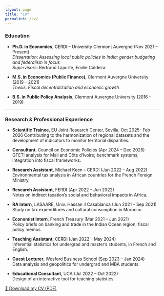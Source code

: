 ```yaml
---
layout: page
title: "CV"
permalink: /cv/
---
```


### Education

- **Ph.D. in Economics**, CERDI – University Clermont Auvergne (Nov 2021 – Present)  
  *Dissertation*: *Assessing local public policies in India: gender budgeting and federalism in focus*  
  *Supervisors*: Bertrand Laporte, Émilie Caldeira

- **M.S. in Economics (Public Finance)**, Clermont Auvergne University (2019 – 2021)  
  *Thesis*: *Fiscal decentralization and economic growth*

- **B.S. in Public Policy Analysis**, Clermont Auvergne University (2016 – 2019)

---

### Research & Professional Experience

- **Scientific Trainee**, EU Joint Research Center, Sevilla, Oct 2025- Feb 2026 
  Contributing to the harmonization of regional datasets and the development of indicators to monitor territorial disparities.

- **Consultant**, Council on Economic Policies (Apr 2024 – Dec 2025)  
  GTETI analysis for Mali and Côte d’Ivoire; benchmark systems; integration into fiscal frameworks.

- **Research Assistant**, Michael Keen – CERDI (Jun 2022 – Aug 2022)  
  Environmental tax analysis in African countries for the French Foreign Ministry.

- **Research Assistant**, FERDI (Apr 2022 – Jun 2022)  
  Notes on indirect taxation’s social and behavioral impacts in Africa.

- **RA Intern**, LASAARE, Univ. Hassan II Casablanca (Jun 2021 – Sep 2021)  
  Study on tax expenditures and cultural consumption in Morocco.

- **Economist Intern**, French Treasury (Mar 2021 – Jun 2021)  
  Policy briefs on banking and trade in the Indian Ocean region; fiscal policy memos.

- **Teaching Assistant**, CERDI (Jan 2022 – May 2024)  
  Inferential statistics for undergrad and master’s students, in French and English.

- **Guest Lecturer**, Wesford Business School (Sep 2023 – Jan 2024)  
  Data analysis and geopolitics for undergrad and MBA students.

- **Educational Consultant**, UCA (Jul 2022 – Oct 2022)  
  Design of an interactive tool for teaching statistics.

[📄 Download my CV (PDF)](assets/CheickCamara_CV.pdf)
